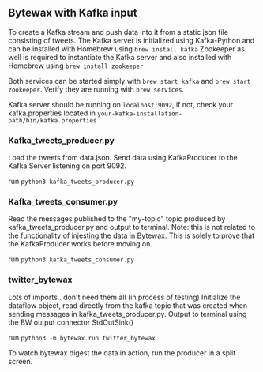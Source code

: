 ## Bytewax with Kafka input
To create a Kafka stream and push data into it from a static json file consisting of tweets. The Kafka server is initialized using Kafka-Python and can be installed with Homebrew using ``brew install kafka``
Zookeeper as well is required to instantiate the Kafka server and also installed with Homebrew using ``brew install zookeeper``

Both services can be started simply with ``brew start kafka`` and ``brew start zookeeper``. Verify they are running with ``brew services``.

Kafka server should be running on ``localhost:9092``, if not, check your kafka.properties located in ``your-kafka-installation-path/bin/kafka.properties``

### Kafka_tweets_producer.py
Load the tweets from data.json. Send data using KafkaProducer to the Kafka Server listening on port 9092. 

run ``python3 kafka_tweets_producer.py``

### Kafka_tweets_consumer.py
Read the messages published to the "my-topic" topic produced by kafka_tweets_producer.py and output to terminal.
Note: this is not related to the functionality of injesting the data in Bytewax. This is solely to prove that the KafkaProducer works before moving on.

run ``python3 kafka_tweets_consumer.py``

### twitter_bytewax
Lots of imports.. don't need them all (in process of testing)
Initialize the dataflow object, read directly from the kafka topic that was created when sending messages in kafka_tweets_producer.py.
Output to terminal using the BW output connector StdOutSink()

run ``python3 -m bytewax.run twitter_bytewax``

To watch bytewax digest the data in action, run the producer in a split screen.

